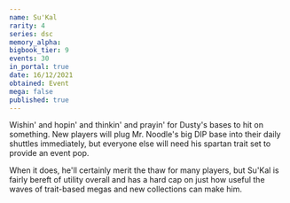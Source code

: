 ```yaml
---
name: Su'Kal
rarity: 4
series: dsc
memory_alpha:
bigbook_tier: 9
events: 30
in_portal: true
date: 16/12/2021
obtained: Event
mega: false
published: true
---
```


Wishin' and hopin' and thinkin' and prayin' for Dusty's bases to hit on something. New players will plug Mr. Noodle's big DIP base into their daily shuttles immediately, but everyone else will need his spartan trait set to provide an event pop.

When it does, he'll certainly merit the thaw for many players, but Su'Kal is fairly bereft of utility overall and has a hard cap on just how useful the waves of trait-based megas and new collections can make him.
